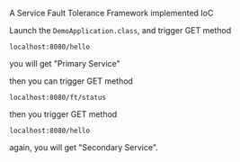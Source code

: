 A Service Fault Tolerance Framework implemented IoC

Launch the `DemoApplication.class`, and trigger GET method
```shell
localhost:8080/hello
```
you will get "Primary Service"

then you can trigger GET method 
```shell
localhost:8080/ft/status
```

then you trigger GET method
```shell
localhost:8080/hello
```
again, you will get "Secondary Service".
